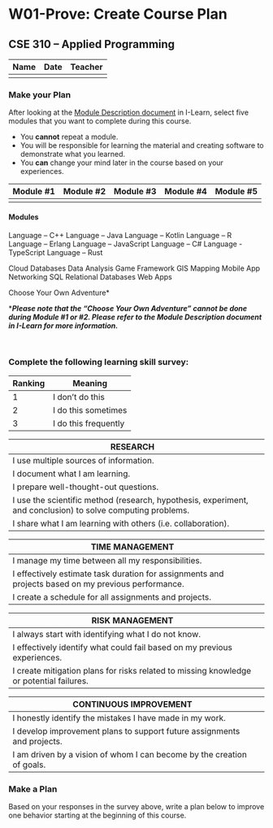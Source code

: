 # W01-Prove: Create Course Plan
## CSE 310 – Applied Programming

|Name|Date|Teacher|
|-|-|-|
|<!-- Enter Name Here -->|<!-- Enter Date Here -->|<!-- Enter Teachers Name Here -->|  

### Make your Plan
After looking at the [Module Description document](https://byui-cse.github.io/cse310-course/modules/module_descriptions.html) in I-Learn, select five modules that you want to complete during this course. 
- You **cannot** repeat a module. 
- You will be responsible for learning the material and creating software to demonstrate what you learned. 
- You **can** change your mind later in the course based on your experiences.

| Module #1 | Module #2 | Module #3	| Module #4	| Module #5 |
|-|-|-|-|-|
|<!-- Enter Module Name -->|<!-- Enter Module Name -->|<!-- Enter Module Name -->|<!-- Enter Module Name -->|<!-- Enter Module Name -->|

#### Modules
Language – C++
Language – Java
Language – Kotlin
Language – R 
Language – Erlang
Language – JavaScript 
Language – C#
Language - TypeScript
Language – Rust	

Cloud Databases
Data Analysis
Game Framework
GIS Mapping
Mobile App
Networking
SQL Relational Databases
Web Apps

Choose Your Own Adventure*

****Please note that the “Choose Your Own Adventure” cannot be done during Module #1 or #2.  Please refer to the Module Description document in I-Learn for more information.***

 
### Complete the following learning skill survey:

| Ranking | Meaning |
|-|-|
| 1 | I don’t do this |
| 2 | I do this sometimes |
| 3 | I do this frequently | 

| RESEARCH | |
|-|-|
|I use multiple sources of information.| <!-- Enter 1, 2, or 3 --> |
|I document what I am learning.|  |
|I prepare well-thought-out questions.|  |
|I use the scientific method (research, hypothesis, experiment, and conclusion) to solve computing problems.|  |
|I share what I am learning with others (i.e. collaboration).|  |

|TIME MANAGEMENT||
|-|-|
|I manage my time between all my responsibilities.|  |
|I effectively estimate task duration for assignments and projects based on my previous performance.|  |
|I create a schedule for all assignments and projects.|  |

|RISK MANAGEMENT| |
|-|-|
|I always start with identifying what I do not know.|  |
|I effectively identify what could fail based on my previous experiences.|  |
|I create mitigation plans for risks related to missing knowledge or potential failures.|  |

| CONTINUOUS IMPROVEMENT |  |
|-|-|
|I honestly identify the mistakes I have made in my work.|  |
|I develop improvement plans to support future assignments and projects.|  |
|I am driven by a vision of whom I can become by the creation of goals.|  |
  
### Make a Plan
Based on your responses in the survey above, write a plan below to improve one behavior starting at the beginning of this course.

<!-- Write your plan here -->